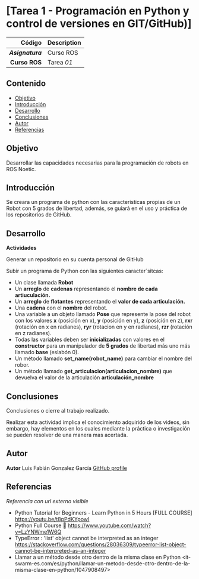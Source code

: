# [Tarea 1 - Programación en Python y control de versiones en GIT/GitHub)] 


| Código | Description |
| ------:| ----------- |
| ***Asignatura*** | Curso ROS | 
| **Curso ROS** | Tarea *01* |



## Contenido

- [Objetivo](#objetivo)
- [Introducción](#introduccion)
- [Desarrollo](#desarrollo)
- [Conclusiones](#conclusiones)
- [Autor](#autor)
- [Referencias](#referencias)

## Objetivo

Desarrollar las capacidades necesarias para la programación de robots en ROS Noetic.

## Introducción

Se creara un programa de python con las caracteristicas propias de un Robot con 5 grados de libertad,
además, se guiará en el uso y práctica de los repositorios de GitHub. 


## Desarrollo

**Actividades**

Generar un repositorio en su cuenta personal de GitHub

Subir un programa de Python con las siguientes caracter´sitcas:

- Un clase llamada **Robot**
- Un **arreglo** de **cadenas** representando el **nombre de cada artiuculación.**
- Un **arreglo** de **flotantes** representando el **valor de cada articulación.**
- Una **cadena** con el **nombre** del robot.
- Una variable a un objeto llamado **Pose** que represente la pose del robot con los valores 
**x** (posición en x), **y** (posición en y), **z** (posición en z), **rxr** (rotación en x en radianes), 
**ryr** (rotacion en y en radianes), **rzr** (rotación en z radianes).
- Todas las variables deben ser **inicializadas** con valores en el **constructor** para un 
manipulador de **5 grados** de libertad más uno más llamado **base** (eslabón 0).
- Un método llamado **set_name(robot_name)** para cambiar el nombre del robor.
- Un método llamado **get_articulacion(articulacion_nombre)** que devuelva el valor de la articulación **articulación_nombre**

## Conclusiones

Conclusiones o cierre al trabajo realizado.

Realizar esta actividad implica el conocimiento adquirido de los videos, sin embargo, hay elementos en los cuales mediante la práctica
o investigación se pueden resolver de una manera mas acertada.

## Autor

**Autor** Luis Fabián Gonzalez García [GitHub profile](https://github.com/Fafan27)


## Referencias


_Referencia con url externo visible_

- Python Tutorial for Beginners - Learn Python in 5 Hours [FULL COURSE] <https://youtu.be/t8pPdKYpowI>
- Python Full Course 🐍 <https://www.youtube.com/watch?v=LzYNWme1W6Q>
- TypeError : 'list' object cannot be interpreted as an integer <https://stackoverflow.com/questions/28036309/typeerror-list-object-cannot-be-interpreted-as-an-integer>
- Llamar a un método desde otro dentro de la misma clase en Python <it-swarm-es.com/es/python/llamar-un-metodo-desde-otro-dentro-de-la-misma-clase-en-python/1047908497>

